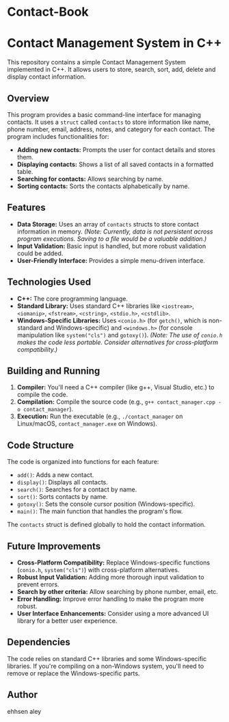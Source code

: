 # Contact-Book
# Contact Management System in C++

This repository contains a simple Contact Management System implemented in C++.  It allows users to store, search, sort, add, delete and display contact information.

## Overview

This program provides a basic command-line interface for managing contacts.  It uses a `struct` called `contacts` to store information like name, phone number, email, address, notes, and category for each contact.  The program includes functionalities for:

* **Adding new contacts:**  Prompts the user for contact details and stores them.
* **Displaying contacts:** Shows a list of all saved contacts in a formatted table.
* **Searching for contacts:** Allows searching by name.
* **Sorting contacts:** Sorts the contacts alphabetically by name.

## Features

* **Data Storage:** Uses an array of `contacts` structs to store contact information in memory.  *(Note: Currently, data is not persistent across program executions.  Saving to a file would be a valuable addition.)*
* **Input Validation:** Basic input is handled, but more robust validation could be added.
* **User-Friendly Interface:**  Provides a simple menu-driven interface.

## Technologies Used

* **C++:** The core programming language.
* **Standard Library:** Uses standard C++ libraries like `<iostream>`, `<iomanip>`, `<fstream>`, `<cstring>`, `<stdio.h>`, `<cstdlib>`.
* **Windows-Specific Libraries:**  Uses `<conio.h>` (for `getch()`, which is non-standard and Windows-specific) and `<windows.h>` (for console manipulation like `system("cls")` and `gotoxy()`).  *(Note:  The use of `conio.h` makes the code less portable.  Consider alternatives for cross-platform compatibility.)*

## Building and Running

1. **Compiler:** You'll need a C++ compiler (like g++, Visual Studio, etc.) to compile the code.
2. **Compilation:**  Compile the source code (e.g., `g++ contact_manager.cpp -o contact_manager`).
3. **Execution:** Run the executable (e.g., `./contact_manager` on Linux/macOS, `contact_manager.exe` on Windows).

## Code Structure

The code is organized into functions for each feature:

* `add()`: Adds a new contact.
* `display()`: Displays all contacts.
* `search()`: Searches for a contact by name.
* `sort()`: Sorts contacts by name.
* `gotoxy()`: Sets the console cursor position (Windows-specific).
* `main()`: The main function that handles the program's flow.

The `contacts` struct is defined globally to hold the contact information.

## Future Improvements

* **Cross-Platform Compatibility:** Replace Windows-specific functions (`conio.h`, `system("cls")`) with cross-platform alternatives.
* **Robust Input Validation:** Adding more thorough input validation to prevent errors.
* **Search by other criteria:** Allow searching by phone number, email, etc.
* **Error Handling:** Improve error handling to make the program more robust.
* **User Interface Enhancements:** Consider using a more advanced UI library for a better user experience.

## Dependencies

The code relies on standard C++ libraries and some Windows-specific libraries.  If you're compiling on a non-Windows system, you'll need to remove or replace the Windows-specific parts.

## Author
ehhsen aley
